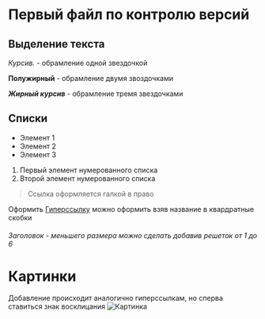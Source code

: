 # Первый файл по контролю версий

## Выделение текста
*Курсив.* - обрамление одной звездочкой

**Полужирный** - обрамление двумя звоздочками

***Жирный курсив*** - обрамление тремя звездочками

## Списки

* Элемент 1
* Элемент 2
* Элемент 3

1. Первый элемент нумерованного списка
2. Второй элемент нумерованного списка

>Ссылка оформляется галкой в право

Оформить [Гиперссылку](https://www.ya.ru) можно оформить взяв название в квардратные скобки
###### Заголовок - меньшего размера можно сделать добавив решеток от 1 до 6

# Картинки
Добавление происходит аналогично гиперссылкам, но сперва ставиться знак восклицания
![Картинка](https://www.xn----dtbbcb3b1amfyg.xn--p1ai/media/com_easysocial/photos/212/2173/dlya-bloga-http-oppps-ru-1018205_large.jpg)
